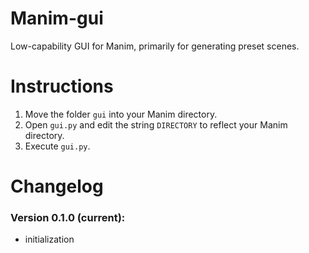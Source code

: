 # Manim-gui 

Low-capability GUI for Manim, primarily for generating preset scenes.

# Instructions

1. Move the folder `gui` into your Manim directory.
2. Open `gui.py` and edit the string `DIRECTORY` to reflect your Manim directory.
3. Execute `gui.py`.

# Changelog

### Version 0.1.0 (current): 
- initialization
